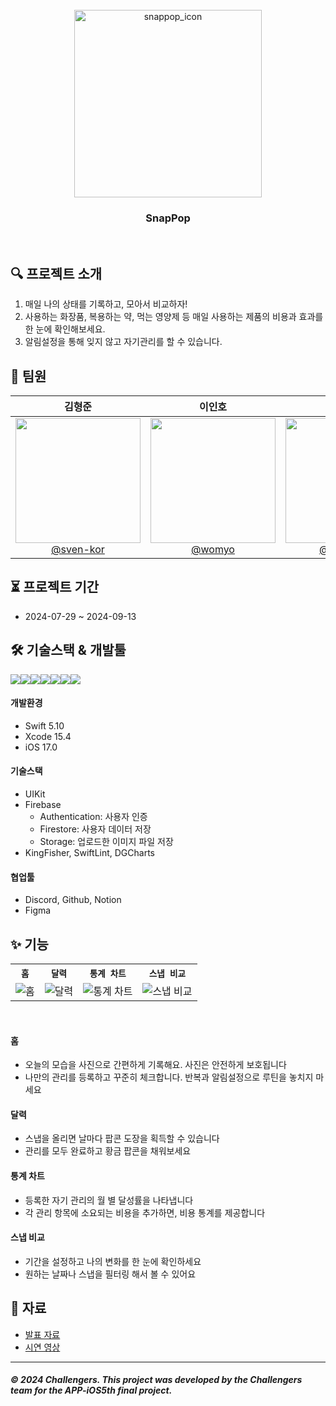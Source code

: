 <br>

<div align="center">
  <img src="https://github.com/user-attachments/assets/a5b1b7d0-8361-475b-aca0-80d72e4d68ca" alt="snappop_icon" width="300px"/>
  <h3>SnapPop</h3>
</div>

<br>

## 🔍 프로젝트 소개 

1. 매일 나의 상태를 기록하고, 모아서 비교하자!
2. 사용하는 화장품, 복용하는 약, 먹는 영양제 등 매일 사용하는 제품의 비용과 효과를 한 눈에 확인해보세요.
3. 알림설정을 통해 잊지 않고 자기관리를 할 수 있습니다.

## 👥 팀원

<div align="center">

| **김형준** | **이인호** | **장예진** | **정종원** | **정희지** |
| :------: |  :------: | :------: | :------: | :------: |
| [<img src="https://avatars.githubusercontent.com/u/164502736?v=4" width=200> <br/> @sven-kor](https://github.com/sven-kor) | [<img src="https://avatars.githubusercontent.com/u/28581796?v=4" width=200> <br/> @womyo](https://github.com/womyo) | [<img src="https://avatars.githubusercontent.com/u/101628142?v=4"  width=200> <br/> @yehjinjang](https://github.com/yehjinjang) | [<img src="https://avatars.githubusercontent.com/u/45623603?v=4"  width=200> <br/> @jjwon2149](https://github.com/jjwon2149) | [<img src="https://avatars.githubusercontent.com/u/51356820?v=4" width=200> <br/> @Jeongheeji](https://github.com/Jeongheeji) |

</div>

## ⏳ 프로젝트 기간

- 2024-07-29 ~ 2024-09-13

## 🛠️ 기술스택 & 개발툴
<img src="https://img.shields.io/badge/swift-F05138?style=for-the-badge&logo=swift&logoColor=white"><img src="https://img.shields.io/badge/xcode-147EFB?style=for-the-badge&logo=xcode&logoColor=white"><img src="https://img.shields.io/badge/discord-5865F2?style=for-the-badge&logo=discord&logoColor=white"><img src="https://img.shields.io/badge/github-181717?style=for-the-badge&logo=github&logoColor=white"><img src="https://img.shields.io/badge/Notion-000000?style=for-the-badge&logo=notion&logoColor=black"><img src="https://img.shields.io/badge/figma-F24E1E?style=for-the-badge&logo=figma&logoColor=white"><img src="https://img.shields.io/badge/firebase-FFCA28?style=for-the-badge&logo=firebase&logoColor=white">

#### 개발환경
- Swift 5.10
- Xcode 15.4
- iOS 17.0

#### 기술스택
- UIKit
- Firebase
  - Authentication: 사용자 인증
  - Firestore: 사용자 데이터 저장
  - Storage: 업로드한 이미지 파일 저장
- KingFisher, SwiftLint, DGCharts

#### 협업툴
- Discord, Github, Notion
- Figma


## ✨ 기능
<table align="center">
  <tr>
    <th><code>홈</code></th>
    <th><code>달력</code></th>
    <th><code>통계 차트</code></th>
    <th><code>스냅 비교</code></th>
  </tr>
  <tr>
    <td><img src="https://github.com/user-attachments/assets/055633a0-dcb3-48f4-89ce-b554fa8bbe67" alt="홈"></td>
    <td><img src="https://github.com/user-attachments/assets/9048d520-4965-433d-aeb8-93f3cf9e52de" alt="달력"></td>
    <td><img src="https://github.com/user-attachments/assets/0508a0a4-53ac-4f0a-8b08-89c6fee613bf" alt="통계 차트"></td>
    <td><img src="https://github.com/user-attachments/assets/cc8c0454-fc2c-4381-b5b2-3faf4d4e2372" alt="스냅 비교"></td>
  </tr>
</table>
<br>

#### 홈
- 오늘의 모습을 사진으로 간편하게 기록해요. 사진은 안전하게 보호됩니다
- 나만의 관리를 등록하고 꾸준히 체크합니다. 반복과 알림설정으로 루틴을 놓치지 마세요

#### 달력
- 스냅을 올리면 날마다 팝콘 도장을 획득할 수 있습니다
- 관리를 모두 완료하고 황금 팝콘을 채워보세요

#### 통계 차트
- 등록한 자기 관리의 월 별 달성률을 나타냅니다
- 각 관리 항목에 소요되는 비용을 추가하면, 비용 통계를 제공합니다

#### 스냅 비교
- 기간을 설정하고 나의 변화를 한 눈에 확인하세요
- 원하는 날짜나 스냅을 필터링 해서 볼 수 있어요


## 📁 자료

- [발표 자료](https://drive.google.com/file/d/1kw7M6ju4VNDoLfRP0voEcrGV1MkkcfSk/view?usp=drive_link) 
- [시연 영상](https://www.youtube.com/watch?v=Np8dwwVDayQ)

---------
##### © 2024 Challengers. This project was developed by the Challengers team for the APP-iOS5th final project.

